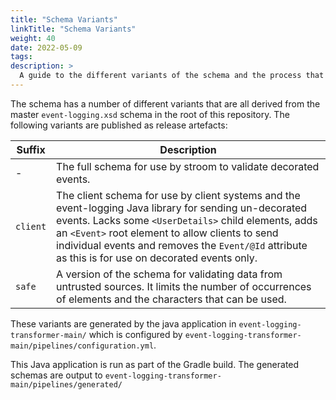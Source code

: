 ```yaml
---
title: "Schema Variants"
linkTitle: "Schema Variants"
weight: 40
date: 2022-05-09
tags: 
description: >
  A guide to the different variants of the schema and the process that creates them.
---
```


The schema has a number of different variants that are all derived from the master `event-logging.xsd` schema in the root of this repository.
The following variants are published as release artefacts:

| Suffix | Description |
| -- | -- |
| - | The full schema for use by stroom to validate decorated events. |
| `client` | The client schema for use by client systems and the event-logging Java library for sending un-decorated events. Lacks some `<UserDetails>` child elements, adds an `<Event>` root element to allow clients to send individual events and removes the `Event/@Id` attribute as this is for use on decorated events only. |
| `safe` | A version of the schema for validating data from untrusted sources. It limits the number of occurrences of elements and the characters that can be used. |

These variants are generated by the java application in `event-logging-transformer-main/` which is configured by `event-logging-transformer-main/pipelines/configuration.yml`.

This Java application is run as part of the Gradle build.
The generated schemas are output to `event-logging-transformer-main/pipelines/generated/`
